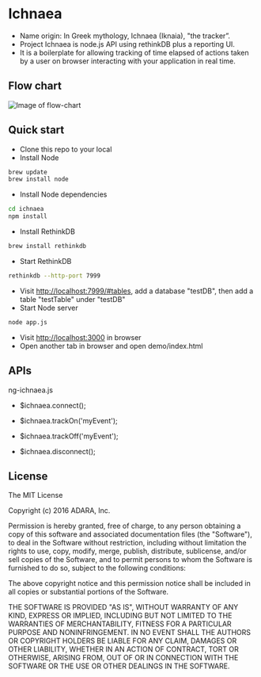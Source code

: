 # Ichnaea
- Name origin: In Greek mythology, Ichnaea (Iknaia), "the tracker”. 
- Project Ichnaea is node.js API using rethinkDB plus a reporting UI.
- It is a boilerplate for allowing tracking of time elapsed of actions taken by a user on browser interacting with your application in real time.

## Flow chart
![Image of flow-chart](https://github.com/adara/ichnaea/flow-chart.png)

## Quick start
- Clone this repo to your local
- Install Node
```sh
brew update 
brew install node
```
- Install Node dependencies
```sh 
cd ichnaea
npm install
```
- Install RethinkDB
```sh
brew install rethinkdb
```
- Start RethinkDB
```sh
rethinkdb --http-port 7999
```
- Visit [http://localhost:7999/#tables](http://localhost:7999/#tables), add a database "testDB", then add a table "testTable" under "testDB"
- Start Node server
```sh
node app.js
```
- Visit [http://localhost:3000](http://localhost:3000) in browser
- Open another tab in browser and open demo/index.html

## APIs
ng-ichnaea.js

- $ichnaea.connect();
  
- $ichnaea.trackOn('myEvent');
  
- $ichnaea.trackOff('myEvent');

- $ichnaea.disconnect();

## License

The MIT License

Copyright (c) 2016 ADARA, Inc.

Permission is hereby granted, free of charge, to any person obtaining a copy
of this software and associated documentation files (the "Software"), to deal
in the Software without restriction, including without limitation the rights
to use, copy, modify, merge, publish, distribute, sublicense, and/or sell
copies of the Software, and to permit persons to whom the Software is
furnished to do so, subject to the following conditions:

The above copyright notice and this permission notice shall be included in
all copies or substantial portions of the Software.

THE SOFTWARE IS PROVIDED "AS IS", WITHOUT WARRANTY OF ANY KIND, EXPRESS OR
IMPLIED, INCLUDING BUT NOT LIMITED TO THE WARRANTIES OF MERCHANTABILITY,
FITNESS FOR A PARTICULAR PURPOSE AND NONINFRINGEMENT. IN NO EVENT SHALL THE
AUTHORS OR COPYRIGHT HOLDERS BE LIABLE FOR ANY CLAIM, DAMAGES OR OTHER
LIABILITY, WHETHER IN AN ACTION OF CONTRACT, TORT OR OTHERWISE, ARISING FROM,
OUT OF OR IN CONNECTION WITH THE SOFTWARE OR THE USE OR OTHER DEALINGS IN
THE SOFTWARE.
